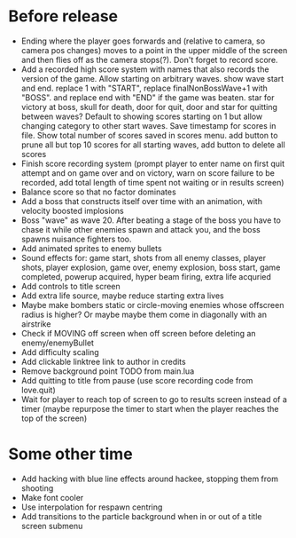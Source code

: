 # Before release

- Ending where the player goes forwards and (relative to camera, so camera pos changes) moves to a point in the upper middle of the screen and then flies off as the camera stops(?). Don't forget to record score.
- Add a recorded high score system with names that also records the version of the game. Allow starting on arbitrary waves. show wave start and end. replace 1 with "START", replace finalNonBossWave+1 with "BOSS". and replace end with "END" if the game was beaten. star for victory at boss, skull for death, door for quit, door and star for quitting between waves? Default to showing scores starting on 1 but allow changing category to other start waves. Save timestamp for scores in file. Show total number of scores saved in scores menu. add button to prune all but top 10 scores for all starting waves, add button to delete all scores
- Finish score recording system (prompt player to enter name on first quit attempt and on game over and on victory, warn on score failure to be recorded, add total length of time spent not waiting or in results screen)
- Balance score so that no factor dominates
- Add a boss that constructs itself over time with an animation, with velocity boosted implosions
- Boss "wave" as wave 20. After beating a stage of the boss you have to chase it while other enemies spawn and attack you, and the boss spawns nuisance fighters too.
- Add animated sprites to enemy bullets
- Sound effects for: game start, shots from all enemy classes, player shots, player explosion, game over, enemy explosion, boss start, game completed, powerup acquired, hyper beam firing, extra life acquried
- Add controls to title screen
- Add extra life source, maybe reduce starting extra lives
- Maybe make bombers static or circle-moving enemies whose offscreen radius is higher? Or maybe maybe them come in diagonally with an airstrike
- Check if MOVING off screen when off screen before deleting an enemy/enemyBullet
- Add difficulty scaling
- Add clickable linktree link to author in credits
- Remove background point TODO from main.lua
- Add quitting to title from pause (use score recording code from love.quit)
- Wait for player to reach top of screen to go to results screen instead of a timer (maybe repurpose the timer to start when the player reaches the top of the screen)

# Some other time
- Add hacking with blue line effects around hackee, stopping them from shooting
- Make font cooler
- Use interpolation for respawn centring
- Add transitions to the particle background when in or out of a title screen submenu
